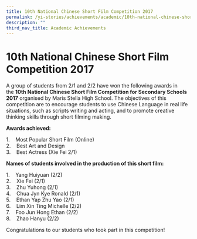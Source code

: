 ```yaml
---
title: 10th National Chinese Short Film Competition 2017
permalink: /yi-stories/achievements/academic/10th-national-chinese-short-film-competition-2017/
description: ""
third_nav_title: Academic Achievements
---
```

# **10th National Chinese Short Film Competition 2017**

A group of students from 2/1 and 2/2 have won the following awards in the **10th National Chinese Short Film Competition for Secondary Schools 2017** organised by Maris Stella High School. The objectives of this competition are to encourage students to use Chinese Language in real life situations, such as scripts writing and acting, and to promote creative thinking skills through short filming making.

**Awards achieved:**

1.    Most Popular Short Film (Online)   
2.    Best Art and Design   
3.    Best Actress (Xie Fei 2/1)

**Names of students involved in the production of this short film:**

1.    Yang Huiyuan (2/2)   
2.    Xie Fei (2/1)   
3.    Zhu Yuhong (2/1)   
4.    Chua Jyn Kye Ronald (2/1)   
5.    Ethan Yap Zhu Yao (2/1)   
6.    Lim Xin Ting Michelle (2/2)   
7.    Foo Jun Hong Ethan (2/2)   
8.    Zhao Hanyu (2/2)

Congratulations to our students who took part in this competition!